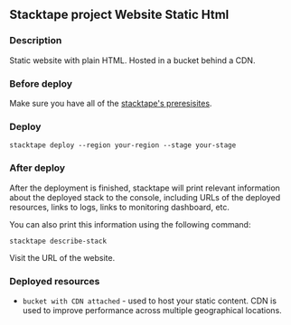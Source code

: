 ## Stacktape project Website Static Html

### Description

Static website with plain HTML. Hosted in a bucket behind a CDN.

### Before deploy

Make sure you have all of the [stacktape's preresisites](https://docs.stacktape.com/getting-started/1-install).

### Deploy

```
stacktape deploy --region your-region --stage your-stage
```

### After deploy

After the deployment is finished, stacktape will print relevant information about the deployed stack to the console,
including URLs of the deployed resources, links to logs, links to monitoring dashboard, etc.

You can also print this information using the following command:

```
stacktape describe-stack
```

Visit the URL of the website.

### Deployed resources

- `bucket with CDN attached` - used to host your static content. CDN is used to improve performance across multiple geographical locations.
